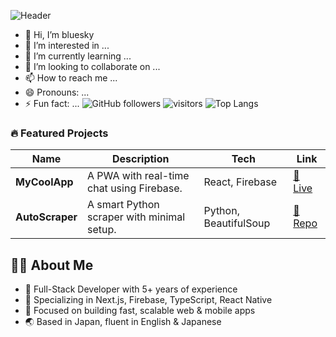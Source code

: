 ![Header](https://github.com/banner.png)
- 👋 Hi, I’m bluesky
- 👀 I’m interested in ...
- 🌱 I’m currently learning ...
- 💞️ I’m looking to collaborate on ...
- 📫 How to reach me ...
- 😄 Pronouns: ...
- ⚡ Fun fact: ...
![GitHub followers](https://img.shields.io/github/followers/bluesky950520?label=Follow&style=social)
![visitors](https://visitor-badge.glitch.me/badge?page_id=bluesky950520)
![Top Langs](https://img.shields.io/github/languages/top/bluesky950520/repo-name)
### 🔥 Featured Projects

| Name | Description | Tech | Link |
|------|-------------|------|------|
| **MyCoolApp** | A PWA with real-time chat using Firebase. | React, Firebase | [🔗 Live](https://mycoolapp.com) |
| **AutoScraper** | A smart Python scraper with minimal setup. | Python, BeautifulSoup | [🔗 Repo](https://github.com/bluesky950520/autoscraper) |
## 👨‍💻 About Me

- 🧠 Full-Stack Developer with 5+ years of experience
- 🚀 Specializing in Next.js, Firebase, TypeScript, React Native
- 🎯 Focused on building fast, scalable web & mobile apps
- 🌏 Based in Japan, fluent in English & Japanese

<!---
bluesky950520/bluesky950520 is a ✨ special ✨ repository because its `README.md` (this file) appears on your GitHub profile.
You can click the Preview link to take a look at your changes.
--->
